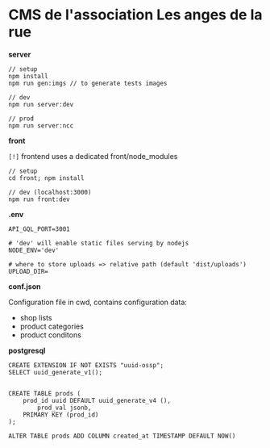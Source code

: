 # CMS de l'association Les anges de la rue

**server**

```
// setup
npm install
npm run gen:imgs // to generate tests images

// dev
npm run server:dev

// prod
npm run server:ncc
```

**front**

`[!]` frontend uses a dedicated front/node_modules

```
// setup
cd front; npm install

// dev (localhost:3000)
npm run front:dev

```

**.env**

```
API_GQL_PORT=3001

# 'dev' will enable static files serving by nodejs
NODE_ENV='dev'

# where to store uploads => relative path (default 'dist/uploads')
UPLOAD_DIR=
```

**conf.json**

Configuration file in cwd, contains configuration data:

- shop lists
- product categories
- product conditons

**postgresql**

```
CREATE EXTENSION IF NOT EXISTS "uuid-ossp";
SELECT uuid_generate_v1();


CREATE TABLE prods (
    prod_id uuid DEFAULT uuid_generate_v4 (),
		prod_val jsonb,
    PRIMARY KEY (prod_id)
);

ALTER TABLE prods ADD COLUMN created_at TIMESTAMP DEFAULT NOW()
```
